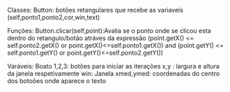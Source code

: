 Classes:
  Button: botões retangulares que recebe as variaveis (self,ponto1,ponto2,cor,win,text)
  
Funções:
  Button.clicar(self,point):Avalia se o ponto onde se clicou esta dentro do retangulo/botão atráves da expressão (point.getX() <= self.ponto2.getX() or point.getX()<=self.ponto1.getX()) and
  (point.getY() <= self.ponto1.getY() or point.getY()<=self.ponto2.getY())

Varáveis:
  Boato 1,2,3: botões para iniciar as iterações
  x,y : largura e altura da janela respetivamente
  win: Janela
  xmed,ymed: coordenadas do centro dos botoões onde aparece o texto
  
